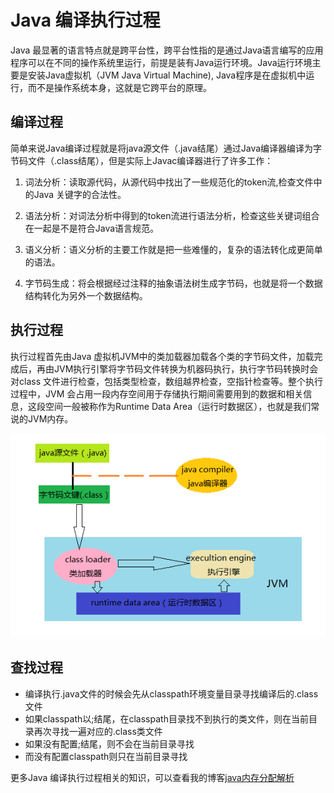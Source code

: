 # Java 编译执行过程

Java 最显著的语言特点就是跨平台性，跨平台性指的是通过Java语言编写的应用程序可以在不同的操作系统里运行，前提是装有Java运行环境。Java运行环境主要是安装Java虚拟机（JVM Java Virtual Machine),
Java程序是在虚拟机中运行，而不是操作系统本身，这就是它跨平台的原理。

## 编译过程

简单来说Java编译过程就是将java源文件（.java结尾）通过Java编译器编译为字节码文件（.class结尾），但是实际上Javac编译器进行了许多工作：

1. 词法分析：读取源代码，从源代码中找出了一些规范化的token流,检查文件中的Java 关键字的合法性。

2. 语法分析：对词法分析中得到的token流进行语法分析，检查这些关键词组合在一起是不是符合Java语言规范。

3. 语义分析：语义分析的主要工作就是把一些难懂的，复杂的语法转化成更简单的语法。

4. 字节码生成：将会根据经过注释的抽象语法树生成字节码，也就是将一个数据结构转化为另外一个数据结构。

## 执行过程

执行过程首先由Java 虚拟机JVM中的类加载器加载各个类的字节码文件，加载完成后，再由JVM执行引擎将字节码文件转换为机器码执行，执行字节码转换时会对class
文件进行检查，包括类型检查，数组越界检查，空指针检查等。整个执行过程中，JVM
会占用一段内存空间用于存储执行期间需要用到的数据和相关信息，这段空间一般被称作为Runtime Data Area（运行时数据区），也就是我们常说的JVM内存。

![java文件编译执行过程](../_media/basic/javaCompiler.png)

## 查找过程

+ 编译执行.java文件的时候会先从classpath环境变量目录寻找编译后的.class文件
+ 如果classpath以;结尾，在classpath目录找不到执行的类文件，则在当前目录再次寻找一遍对应的.class类文件
+ 如果没有配置;结尾，则不会在当前目录寻找
+ 而没有配置classpath则只在当前目录寻找

更多Java 编译执行过程相关的知识，可以查看我的博客[java内存分配解析](http://www.jordanzhang.xyz/2018/09/26/java%E5%86%85%E5%AD%98%E5%88%86%E9%85%8D%E8%A7%A3%E6%9E%90/)